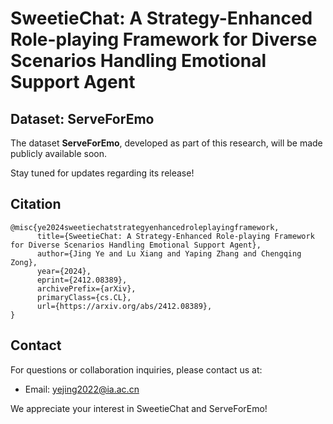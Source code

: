 # SweetieChat: A Strategy-Enhanced Role-playing Framework for Diverse Scenarios Handling Emotional Support Agent


## Dataset: ServeForEmo

The dataset **ServeForEmo**, developed as part of this research, will be made publicly available soon. 

Stay tuned for updates regarding its release!

## Citation

```
@misc{ye2024sweetiechatstrategyenhancedroleplayingframework,
      title={SweetieChat: A Strategy-Enhanced Role-playing Framework for Diverse Scenarios Handling Emotional Support Agent}, 
      author={Jing Ye and Lu Xiang and Yaping Zhang and Chengqing Zong},
      year={2024},
      eprint={2412.08389},
      archivePrefix={arXiv},
      primaryClass={cs.CL},
      url={https://arxiv.org/abs/2412.08389}, 
}
```

## Contact

For questions or collaboration inquiries, please contact us at:

- Email: yejing2022@ia.ac.cn
  
We appreciate your interest in SweetieChat and ServeForEmo!


